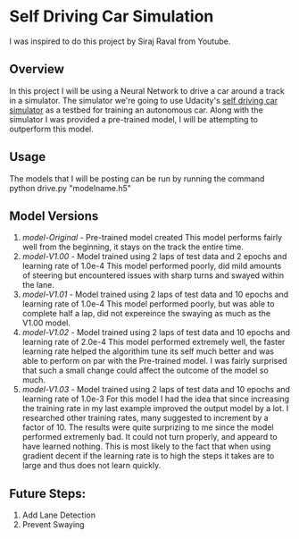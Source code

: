 # Self Driving Car Simulation
I was inspired to do this project by Siraj Raval from Youtube. 

## Overview

In this project I will be using a Neural Network to drive a car around a  track in a simulator. The simulator we're going to use Udacity's [self driving car simulator](https://github.com/udacity/self-driving-car-sim) as a testbed for training an autonomous car. Along with the simulator I was provided a pre-trained model, I will be attempting to outperform this model. 

## Usage
The models that I will be posting can be run by running the command python drive.py "modelname.h5"

## Model Versions
1.	*model-Original* - Pre-trained model created
This model performs fairly well from the beginning, it stays on the track the entire time.
2.	*model-V1.00* - Model trained using 2 laps of test data and 2 epochs and learning rate of 1.0e-4
This model performed poorly, did mild amounts of steering but encountered issues with sharp turns and swayed within the lane. 
3.	*model-V1.01* - Model trained using 2 laps of test data and 10 epochs and learning rate of 1.0e-4
This model performed poorly, but was able to complete half a lap, did not expereince the swaying as much as the V1.00 model.
4.	*model-V1.02* - Model trained using 2 laps of test data and 10 epochs and learning rate of 2.0e-4
This model performed extremely well, the faster learning rate helped the algorithim tune its self much better and was able to perform on par with the Pre-trained model. I was fairly surprised that such a small change could affect the outcome of the model so much.
5.	*model-V1.03* - Model trained using 2 laps of test data and 10 epochs and learning rate of 1.0e-3
For this model I had the idea that since increasing the training rate in my last example improved the output model by a lot. I researched other training rates, many suggested to increment by a factor of 10. 
The results were  quite surprizing to me since the model performed extremenly bad. It could not turn properly, and appeard to have learned nothing. This is most likely to the fact that when using gradient decent if the learning rate is to high the steps it takes are to large and thus does not learn quickly.

## Future Steps:
1.	Add Lane Detection
2.	Prevent Swaying




